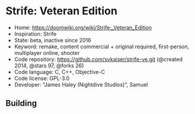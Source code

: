 # Strife: Veteran Edition

- Home: https://doomwiki.org/wiki/Strife:_Veteran_Edition
- Inspiration: Strife
- State: beta, inactive since 2016
- Keyword: remake, content commercial + original required, first-person, multiplayer online, shooter
- Code repository: https://github.com/svkaiser/strife-ve.git (@created 2014, @stars 97, @forks 26)
- Code language: C, C++, Objective-C
- Code license: GPL-3.0
- Developer: "James Haley (Nightdive Studios)", Samuel

## Building
